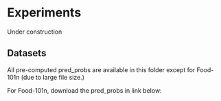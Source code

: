 # Experiments

Under construction

## Datasets

All pre-computed pred_probs are available in this folder except for Food-101n (due to large file size.)

For Food-101n, download the pred_probs in link below:
